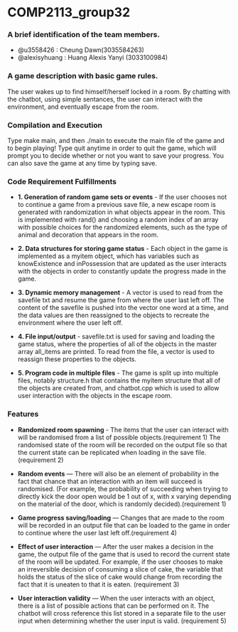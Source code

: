 # COMP2113_group32

### A brief identification of the team members.

- @u3558426 : Cheung Dawn(3035584263)
- @alexisyhuang : Huang Alexis Yanyi (3033100984)

### A game description with basic game rules.
The user wakes up to find himself/herself locked in a room. By chatting with the chatbot, using simple sentances, the user can interact with the environment, and eventually escape from the room.

### Compilation and Execution
Type make main, and then ./main to execute the main file of the game and to begin playing! Type quit anytime in order to quit the game, which will prompt you to decide whether or not you want to save your progress. You can also save the game at any time by typing save.

### Code Requirement Fulfillments
- **1. Generation of random game sets or events** - If the user chooses not to continue a game from a previous save file, a new escape room is generated with randomization in what objects appear in the room. This is implemented with rand() and choosing a random index of an array with possible choices for the randomized elements, such as the type of animal and decoration that appears in the room.

- **2. Data structures for storing game status** - Each object in the game is implemented as a myitem object, which has variables such as knowExistence and inPossession that are updated as the user interacts with the objects in order to constantly update the progress made in the game. 

- **3. Dynamic memory management** - A vector is used to read from the savefile txt and resume the game from where the user last left off. The content of the savefile is pushed into the vector one word at a time, and the data values are then reassigned to the objects to recreate the environment where the user left off.

- **4. File input/output** - savefile.txt is used for saving and loading the game status, where the properties of all of the objects in the master array all_items are printed. To read from the file, a vector is used to reassign these properties to the objects.

- **5. Program code in multiple files** - The game is split up into multiple files, notably structure.h that contains the myitem structure that all of the objects are created from, and chatbot.cpp which is used to allow user interaction with the objects in the escape room.

### Features
- **Randomized room spawning** - The items that the user can interact with will be randomised from a list of possible objects.(requirement 1) The randomised state of the room will be recorded on the output file so that the current state can be replicated when loading in the save file. (requirement 2)

- **Random events** — There will also be an element of probability in the fact that chance that an interaction with an item will succeed is randomised. (For example, the probability of succeeding when trying to directly kick the door open would be 1 out of x, with x varying depending on the material of the door, which is randomly decided).(requirement 1)

- **Game progress saving/loading** — Changes that are made to the room will be recorded in an output file that can be loaded to the game in order to continue where the user last left off.(requirement 4)

- **Effect of user interaction** — After the user makes a decision in the game, the output file of the game that is used to record the current state of the room will be updated. For example, if the user chooses to make an irreversible decision of consuming a slice of cake, the variable that holds the status of the slice of cake would change from recording the fact that it is uneaten to that it is eaten. (requirement 3)

- **User interaction validity** — When the user interacts with an object, there is a list of possible actions that can be performed on it. The chatbot will cross reference this list stored in a separate file to the user input when determining whether the user input is valid. (requirement 5)
